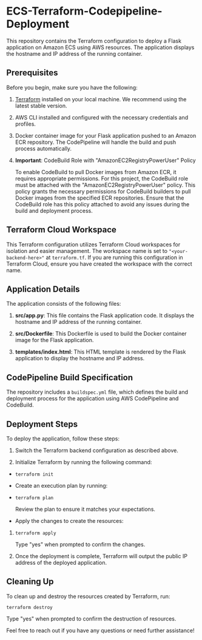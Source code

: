 # ECS-Terraform-Codepipeline-Deployment

This repository contains the Terraform configuration to deploy a Flask application on Amazon ECS using AWS resources. The application displays the hostname and IP address of the running container.

## Prerequisites

Before you begin, make sure you have the following:

1.  [Terraform](https://www.terraform.io/) installed on your local machine. We recommend using the latest stable version.
    
2.  AWS CLI installed and configured with the necessary credentials and profiles.
    
3.  Docker container image for your Flask application pushed to an Amazon ECR repository. The CodePipeline will handle the build and push process automatically.
    
4.  **Important**: CodeBuild Role with "AmazonEC2RegistryPowerUser" Policy
    
    To enable CodeBuild to pull Docker images from Amazon ECR, it requires appropriate permissions. For this project, the CodeBuild role must be attached with the "AmazonEC2RegistryPowerUser" policy. This policy grants the necessary permissions for CodeBuild builders to pull Docker images from the specified ECR repositories. Ensure that the CodeBuild role has this policy attached to avoid any issues during the build and deployment process.
    

## Terraform Cloud Workspace

This Terraform configuration utilizes Terraform Cloud workspaces for isolation and easier management. The workspace name is set to `"<your-backend-here>"` at `terraform.tf`. If you are running this configuration in Terraform Cloud, ensure you have created the workspace with the correct name.

   
## Application Details

The application consists of the following files:

1.  **src/app.py**: This file contains the Flask application code. It displays the hostname and IP address of the running container.
    
2.  **src/Dockerfile**: This Dockerfile is used to build the Docker container image for the Flask application.
    
3.  **templates/index.html**: This HTML template is rendered by the Flask application to display the hostname and IP address.
    

## CodePipeline Build Specification

The repository includes a `buildspec.yml` file, which defines the build and deployment process for the application using AWS CodePipeline and CodeBuild.

## Deployment Steps

To deploy the application, follow these steps:

1.  Switch the Terraform backend configuration as described above.
    
2.  Initialize Terraform by running the following command:
    
-   `terraform init` 
    
-   Create an execution plan by running:
    
-   `terraform plan` 
    
    Review the plan to ensure it matches your expectations.
    
-   Apply the changes to create the resources:
    

1.  `terraform apply` 
    
    Type "yes" when prompted to confirm the changes.
    
2.  Once the deployment is complete, Terraform will output the public IP address of the deployed application.
    

## Cleaning Up

To clean up and destroy the resources created by Terraform, run:

`terraform destroy` 

Type "yes" when prompted to confirm the destruction of resources.

Feel free to reach out if you have any questions or need further assistance!

